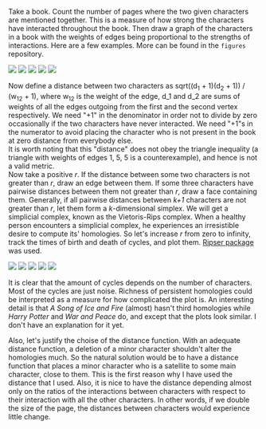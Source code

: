 Take a book. Count the number of pages where the two given characters are mentioned together. This is a measure of how strong the characters have interacted throughout the book. Then draw a graph of the characters in a book with the weights of edges being proportional to the strengths of interactions. Here are a few examples. More can be found in the `figures` repository.

![](figures/LTR3.png)
![](figures/SIF4.png)
![](figures/HP1.png)
![](figures/WP_en.png)
![](figures/MM_en.png)

Now define a distance between two characters as sqrt((d<sub>1</sub> + 1)(d<sub>2</sub> + 1)) / (w<sub>12</sub> + 1), where w<sub>12</sub> is the weight of the edge, d_1 and d_2 are sums of weights of all the edges outgoing from the first and the second vertex respectively. We need "+1" in the denominator in order not to divide by zero occasionally if the two characters have never interacted. We need "+1"s in the numerator to avoid placing the character who is not present in the book at zero distance from everybody else. <br />
It is worth noting that this "distance" does not obey the triangle inequality (a triangle with weights of edges 1, 5, 5 is a counterexample), and hence is not a valid metric. <br />
Now take a positive *r*. If the distance between some two characters is not greater than *r*, draw an edge between them. If some three characters have pairwise distances between them not greater than *r*, draw a face containing them. Generally, if all pairwise distances between *k+1* characters are not greater than *r*, let them form a *k*-dimensional simplex. We will get a simplicial complex, known as the Vietoris-Rips complex. When a healthy person encounters a simplicial complex, he experiences an irresistible desire to compute its' homologies. So let's increase *r* from zero to infinity, track the times of birth and death of cycles, and plot them. [Ripser package](https://github.com/scikit-tda/ripser.py) was used.

![](figures/LTRhom.png)
![](figures/SIFhom.png)
![](figures/HPhom.png)
![](figures/WPhom_en.png)
![](figures/MMhom_en.png)

It is clear that the amount of cycles depends on the number of characters. Most of the cycles are just noise. Richness of persistent homologies could be interpreted as a measure for how complicated the plot is. An interesting detail is that *A Song of Ice and Fire* (almost) hasn't third homologies while *Harry Potter* and *War and Peace* do, and except that the plots look similar. I don't have an explanation for it yet.

Also, let's justify the choise of the distance function. With an adequate distance function, a deletion of a minor character shouldn't alter the homologies much. So the natural solution would be to have a distance function that places a minor character who is a satellite to some main character, close to them. This is the first reason why I have used the distance that I used. Also, it is nice to have the distance depending almost only on the ratios of the interactions between characters with respect to their interaction with all the other characters. In other words, if we double the size of the page, the distances between characters would experience little change.
